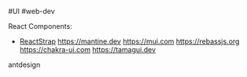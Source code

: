 #UI #web-dev 


React Components:

- [ReactStrap](https://reactstrap.github.io/?path=/story/home-installation--page)
https://mantine.dev
https://mui.com
https://rebassjs.org
https://chakra-ui.com
https://tamagui.dev

antdesign